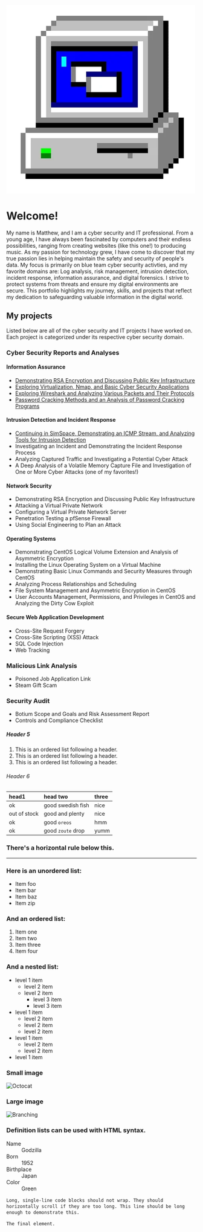 
![computer](assets/computer.webp)

# Welcome!

My name is Matthew, and I am a cyber security and IT professional. From a young age, I have always been fascinated by computers and their endless possibilities, ranging from creating websites (like this one!) to producing music. As my passion for technology grew, I have come to discover that my true passion lies in helping maintain the safety and security of people's data. My focus is primarily on blue team cyber security activties, and my favorite domains are: Log analysis, risk management, intrusion detection, incident response, information assurance, and digital forensics. I strive to protect systems from threats and ensure my digital environments are secure. This portfolio highlights my journey, skills, and projects that reflect my dedication to safeguarding valuable information in the digital world.

## My projects
Listed below are all of the cyber security and IT projects I have worked on. Each project is categorized under its respective cyber security domain.


### Cyber Security Reports and Analyses

#### Information Assurance
  - [Demonstrating RSA Encryption and Discussing Public Key Infrastructure](https://mattb-sec.github.io/RSAandPKI/)
  - [Exploring Virtualization, Nmap, and Basic Cyber Security Applications](https://mattb-sec.github.io/Virtualization-Nmap-CSecApps/)
  - [Exploring Wireshark and Analyzing Various Packets and Their Protocols](https://mattb-sec.github.io/Wireshark/)
  - [Password Cracking Methods and an Analysis of Password Cracking Programs](https://mattb-sec.github.io/PasswordCracking/)

#### Intrusion Detection and Incident Response
  - [Continuing in SimSpace, Demonstrating an ICMP Stream, and Analyzing Tools for Intrusion Detection](https://mattb-sec.github.io/IntrusionDetectionTools/)
  - Investigating an Incident and Demonstrating the Incident Response Process
  - Analyzing Captured Traffic and Investigating a Potential Cyber Attack
  - A Deep Analysis of a Volatile Memory Capture File and Investigation of One or More Cyber Attacks (one of my favorites!)

#### Network Security
  - Demonstrating RSA Encryption and Discussing Public Key Infrastructure
  - Attacking a Virtual Private Network
  - Configuring a Virtual Private Network Server
  - Penetration Testing a pfSense Firewall
  - Using Social Engineering to Plan an Attack

#### Operating Systems
  - Demonstrating CentOS Logical Volume Extension and Analysis of Asymmetric Encryption
  - Installing the Linux Operating System on a Virtual Machine
  - Demonstrating Basic Linux Commands and Security Measures through CentOS
  - Analyzing Process Relationships and Scheduling
  - File System Management and Asymmetric Encryption in CentOS
  - User Accounts Management, Permissions, and Privileges in CentOS and Analyzing the Dirty Cow Exploit

#### Secure Web Application Development
  - Cross-Site Request Forgery
  - Cross-Site Scripting (XSS) Attack
  - SQL Code Injection
  - Web Tracking

### Malicious Link Analysis
  - Poisoned Job Application Link
  - Steam Gift Scam

### Security Audit
  - Botium Scope and Goals and Risk Assessment Report
  - Controls and Compliance Checklist

##### Header 5

1.  This is an ordered list following a header.
2.  This is an ordered list following a header.
3.  This is an ordered list following a header.

###### Header 6

| head1        | head two          | three |
|:-------------|:------------------|:------|
| ok           | good swedish fish | nice  |
| out of stock | good and plenty   | nice  |
| ok           | good `oreos`      | hmm   |
| ok           | good `zoute` drop | yumm  |

### There's a horizontal rule below this.

* * *

### Here is an unordered list:

*   Item foo
*   Item bar
*   Item baz
*   Item zip

### And an ordered list:

1.  Item one
1.  Item two
1.  Item three
1.  Item four

### And a nested list:

- level 1 item
  - level 2 item
  - level 2 item
    - level 3 item
    - level 3 item
- level 1 item
  - level 2 item
  - level 2 item
  - level 2 item
- level 1 item
  - level 2 item
  - level 2 item
- level 1 item

### Small image

![Octocat](https://github.githubassets.com/images/icons/emoji/octocat.png)

### Large image

![Branching](https://guides.github.com/activities/hello-world/branching.png)


### Definition lists can be used with HTML syntax.

<dl>
<dt>Name</dt>
<dd>Godzilla</dd>
<dt>Born</dt>
<dd>1952</dd>
<dt>Birthplace</dt>
<dd>Japan</dd>
<dt>Color</dt>
<dd>Green</dd>
</dl>

```
Long, single-line code blocks should not wrap. They should horizontally scroll if they are too long. This line should be long enough to demonstrate this.
```

```
The final element.
```
